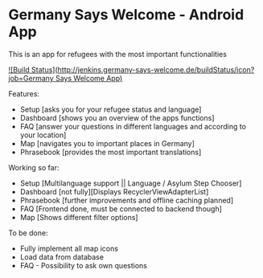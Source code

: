 # Germany Says Welcome - Android App

This is an app for refugees with the most important functionalities

[![Build Status](http://jenkins.germany-says-welcome.de/buildStatus/icon?job=Germany Says Welcome App)](http://jenkins.germany-says-welcome.de/job/Germany%20Says%20Welcome%20App/)

Features:
- Setup [asks you for your refugee status and language]
- Dashboard [shows you an overview of the apps functions]
- FAQ [answer your questions in different languages and according to your location]
- Map [navigates you to important places in Germany]
- Phrasebook [provides the most important translations]

Working so far:
- Setup [Multilanguage support || Language / Asylum Step Chooser]
- Dashboard [not fully][Displays RecyclerViewAdapterList]
- Phrasebook [further improvements and offline caching planned]
- FAQ [Frontend done, must be connected to backend though]
- Map [Shows different filter options]

To be done:
- Fully implement all map icons
- Load data from database
- FAQ - Possibility to ask own questions
